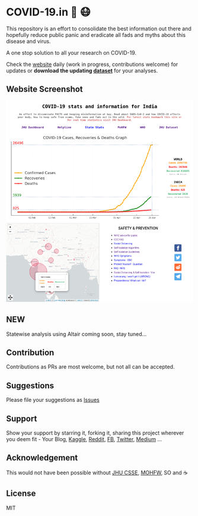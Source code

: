 <!-- ![](https://github.com/actions/hello-world/workflows/.github/workflows/main.yml/badge.svg) -->
# COVID-19.in 🦠 :mask:

This repository is an effort to consolidate the best information out there and hopefully reduce public panic and eradicate all fads and myths about this disease and virus.  

A one stop solution to all your research on COVID-19.
<!-- Screen shot/gif of page -->

Check the [website](https://armsp.github.io/covid19.in/) daily (work in progress, contributions welcome) for updates or **download the updating [dataset](https://github.com/armsp/covid19.in/tree/master/datasets)** for your analyses.

## Website Screenshot
![Website Screenshot](screenshot.png)
## NEW
Statewise analysis using Altair coming soon, stay tuned...

## Contribution
Contributions as PRs are most welcome, but not all can be accepted.

## Suggestions
Please file your suggestions as [Issues](https://github.com/armsp/covid19.in/issues)

## Support
Show your support by starring it, forking it, sharing this project wherever you deem fit - Your Blog, [Kaggle](https://www.kaggle.com/), [Reddit](https://www.reddit.com/), [FB](https://www.facebook.com/), [Twitter](https://twitter.com), [Medium](https://twitter.com) ...  

<!-- Please tell me what subreddit or platform this can be posted to by raising an [Issue](https://github.com/armsp/covid19.in/issues).   -->


## Acknowledgement
This would not have been possible without [JHU CSSE](https://github.com/CSSEGISandData/COVID-19), [MOHFW](https://www.mohfw.gov.in/), SO and :coffee: 

## License
MIT

